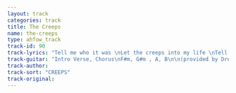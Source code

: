 ```yaml
---
layout: track
categories: track
title: The Creeps
name: the-creeps
type: ahfow_track
track-id: 90
track-lyrics: "Tell me who it was \nLet the creeps into my life \nTell me who it was \nLet the creeps into the house \nWell I guess that it was me \nWho handed out the key \nI gots to be more careful \nNext time \nSome very clever people \nHave got it figured out \nLet me say now \nYou are in grave danger \nI'll open all the drawers \nAnd look behind the socks \nSo where are you \nThis time \n\nDoes anybody see it?\nDoes anybody care?\nA hideous trick \nHas been played on all of us \nA saddle of deception \nA sauce of nasty lies \nGreetings from the chateau \nFor the very last time"
track-guitar: "Intro Verse, Chorus\nF#m, G#m , A, B\n\n(provided by Drew)"
track-author: 
track-sort: "CREEPS"
track-original: 
---
```


